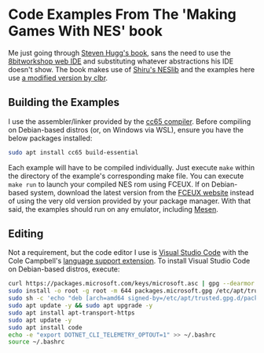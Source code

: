 # Code Examples From The 'Making Games With NES' book

Me just going through [Steven Hugg's book][4], sans the need to use the [8bitworkshop web IDE][5] and substituting whatever abstractions his IDE doesn't show.  The book makes use of [Shiru's NESlib][6] and the examples here use [a modified version by clbr][7].

## Building the Examples

I use the assembler/linker provided by the [cc65 compiler][1].  Before compiling on Debian-based distros (or, on Windows via WSL), ensure you have the below packages installed:

```bash
sudo apt install cc65 build-essential
```

Each example will have to be compiled individually.  Just execute `make` within the directory of the example's corresponding make file.  You can execute `make run` to launch your compiled NES rom using FCEUX. If on Debian-based system, download the latest version from the [FCEUX website][8] instead of using the very old version provided by your package manager.  With that said, the examples should run on any emulator, including [Mesen][9].

## Editing

Not a requirement, but the code editor I use is [Visual Studio Code][2] with the Cole Campbell's [language support extension][3].  To install Visual Studio Code on Debian-based distros, execute:

```bash
curl https://packages.microsoft.com/keys/microsoft.asc | gpg --dearmor > packages.microsoft.gpg
sudo install -o root -g root -m 644 packages.microsoft.gpg /etc/apt/trusted.gpg.d/
sudo sh -c 'echo "deb [arch=amd64 signed-by=/etc/apt/trusted.gpg.d/packages.microsoft.gpg] https://packages.microsoft.com/repos/vscode stable main" > /etc/apt/sources.list.d/vscode.list'
sudo apt update -y && sudo apt upgrade -y
sudo apt install apt-transport-https
sudo apt update -y
sudo apt install code
echo -e "export DOTNET_CLI_TELEMETRY_OPTOUT=1" >> ~/.bashrc
source ~/.bashrc
```

[1]: https://cc65.github.io/index.html
[2]: https://code.visualstudio.com
[3]: https://github.com/tlgkccampbell/code-ca65
[4]: https://www.amazon.com/gp/product/1075952727/ref=as_li_tl?ie=UTF8&camp=1789&creative=9325&creativeASIN=1075952727&linkCode=as2&tag=pzp-20&linkId=633176e8b36fea7f927020e2c322d80a
[5]: https://8bitworkshop.com/
[6]: https://shiru.untergrund.net/
[7]: https://github.com/clbr/neslib
[8]: https://ci.appveyor.com/api/projects/zeromus/fceux/artifacts/fceux-2.4.0-amd64.deb?branch=master&job=Ubuntu
[9]: https://mesen.ca/
